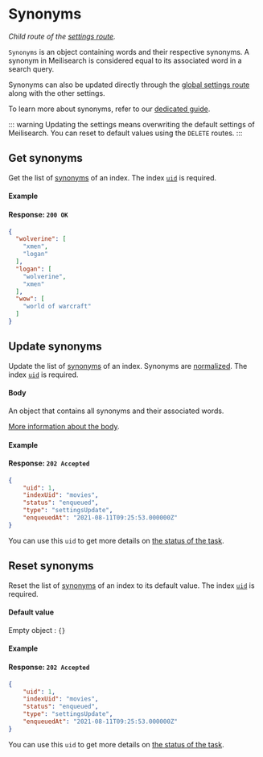 # Synonyms

_Child route of the [settings route](/reference/api/settings.md)._

`Synonyms` is an object containing words and their respective synonyms. A synonym in Meilisearch is considered equal to its associated word in a search query.

Synonyms can also be updated directly through the [global settings route](/reference/api/settings.md#update-settings) along with the other settings.

To learn more about synonyms, refer to our [dedicated guide](/learn/configuration/synonyms.md).

::: warning
Updating the settings means overwriting the default settings of Meilisearch. You can reset to default values using the `DELETE` routes.
:::

## Get synonyms

<RouteHighlighter method="GET" route="/indexes/{index_uid}/settings/synonyms"/>

Get the list of [synonyms](/learn/configuration/synonyms.md) of an index. The index [`uid`](/learn/core_concepts/indexes.md#index-uid) is required.

#### Example

<CodeSamples id="get_synonyms_1" />

#### Response: `200 OK`

```json
{
  "wolverine": [
    "xmen",
    "logan"
  ],
  "logan": [
    "wolverine",
    "xmen"
  ],
  "wow": [
    "world of warcraft"
  ]
}
```

## Update synonyms

<RouteHighlighter method="PUT" route="/indexes/{index_uid}/settings/synonyms"/>

Update the list of [synonyms](/learn/configuration/synonyms.md) of an index. Synonyms are [normalized](/learn/configuration/synonyms.md#normalization). The index [`uid`](/learn/core_concepts/indexes.md#index-uid) is required.

#### Body

An object that contains all synonyms and their associated words.

[More information about the body](/learn/configuration/settings.md#synonyms).

#### Example

<CodeSamples id="update_synonyms_1" />

#### Response: `202 Accepted`

```json
{
    "uid": 1,
    "indexUid": "movies",
    "status": "enqueued",
    "type": "settingsUpdate",
    "enqueuedAt": "2021-08-11T09:25:53.000000Z"
}
```

You can use this `uid` to get more details on [the status of the task](/reference/api/tasks.md#get-task).

## Reset synonyms

<RouteHighlighter method="DELETE" route="/indexes/{index_uid}/settings/synonyms"/>

Reset the list of [synonyms](/learn/configuration/synonyms.md) of an index to its default value. The index [`uid`](/learn/core_concepts/indexes.md#index-uid) is required.

#### Default value

Empty object : `{}`

#### Example

<CodeSamples id="reset_synonyms_1" />

#### Response: `202 Accepted`

```json
{
    "uid": 1,
    "indexUid": "movies",
    "status": "enqueued",
    "type": "settingsUpdate",
    "enqueuedAt": "2021-08-11T09:25:53.000000Z"
}
```

You can use this `uid` to get more details on [the status of the task](/reference/api/tasks.md#get-task).
